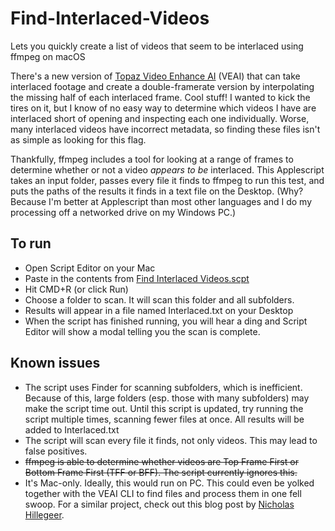 # Find-Interlaced-Videos
Lets you quickly create a list of videos that seem to be interlaced using ffmpeg on macOS

There's a new version of [Topaz Video Enhance AI](https://topazlabs.com/video-enhance-ai/) (VEAI) that can take interlaced footage and create a double-framerate version by interpolating the missing half of each interlaced frame. Cool stuff! I wanted to kick the tires on it, but I know of no easy way to determine which videos I have are interlaced short of opening and inspecting each one individually. Worse, many interlaced videos have incorrect metadata, so finding these files isn't as simple as looking for this flag. 

Thankfully, ffmpeg includes a tool for looking at a range of frames to determine whether or not a video *appears to be* interlaced. This Applescript takes an input folder, passes every file it finds to ffmpeg to run this test, and puts the paths of the results it finds in a text file on the Desktop. (Why? Because I'm better at Applescript than most other languages and I do my processing off a networked drive on my Windows PC.)

## To run
* Open Script Editor on your Mac
* Paste in the contents from [Find Interlaced Videos.scpt](https://github.com/verbiate/Find-Interlaced-Videos/blob/main/Find%20Interlaced%20Videos.scpt)
* Hit CMD+R (or click Run)
* Choose a folder to scan. It will scan this folder and all subfolders.
* Results will appear in a file named Interlaced.txt on your Desktop
* When the script has finished running, you will hear a ding and Script Editor will show a modal telling you the scan is complete.

## Known issues
* The script uses Finder for scanning subfolders, which is inefficient. Because of this, large folders (esp. those with many subfolders) may make the script time out. Until this script is updated, try running the script multiple times, scanning fewer files at once. All results will be added to Interlaced.txt
* The script will scan every file it finds, not only videos. This may lead to false positives.
* ~~ffmpeg is able to determine whether videos are Top Frame First or Bottom Frame First (TFF or BFF). The script currently ignores this.~~
* It's Mac-only. Ideally, this would run on PC. This could even be yolked together with the VEAI CLI to find files and process them in one fell swoop. For a similar project, check out this blog post by [Nicholas Hillegeer](http://www.aktau.be/2013/09/22/detecting-interlaced-video-with-ffmpeg/).

